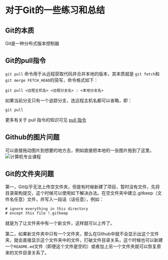 # 对于Git的一些练习和总结

## Git的本质

Git是一种分布式版本控制器	

## Git的pull指令

```git pull``` 命令用于从远程获取代码并合并本地的版本，其本质就是 ```git fetch```和 ```git merge FETCH_HEAD```的简写，命令格式如下：

```
git pull <远程主机名> <远程分支名> : <本地分支名>
```

如果当前分支只有一个追踪分支，连远程主机名都可以省略，即：

```
git pull
```

更多有关于 pull 指令的知识可见 [pull 指令](https://www.yiibai.com/git/git_pull.html)




## Github的图片问题
可以直接拖动图片到想要的地方去，例如直接把本地的一张图片拖到了这里。![计算机专业课程](https://user-images.githubusercontent.com/82944876/116048451-c46a9280-a6a7-11eb-9244-895b51cc0807.png)



## Git的文件夹问题

第一，Git似乎无法上传空文件夹，但是有时候新建了项目，暂时没有文件，先将目录架构提交，这个时候可以使用如下解决办法。在空文件夹中建立.gitkeep（文件名任意）文件，并写入一段话（话任意），例如：

```
# ignore everything in this directory
# except this file !.gitkeep
```

就是为了让文件夹中有一个新文件，这样就可以上传了。

第二，如果新文件夹中只有一个文件夹，那么在Github中就不会显示出这个文件夹，就会直接显示这个文件夹中的文件，打破文件目录关系，这个时候也可以新建一个`README.md`文件（即便这个文件是空的）或者加上另一个文件夹就可以恢复原来的文件目录关系了。